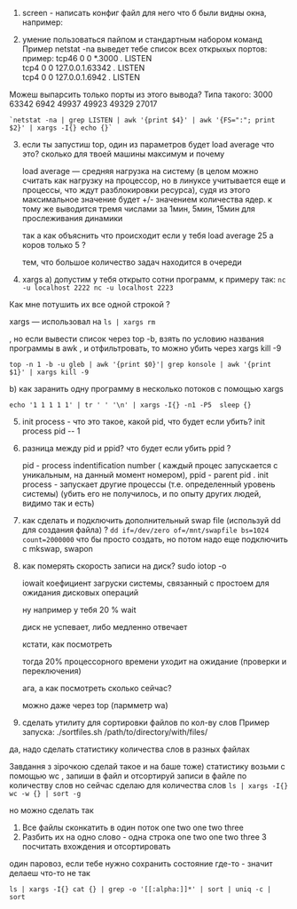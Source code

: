 1. screen - написать конфиг файл для него что б были видны окна, например:

2. умение пользоваться пайпом и стандартным набором команд
Пример
netstat -na выведет тебе список всех открыхых портов:
пример:
tcp46      0      0  *.3000                 *.*                    LISTEN     
tcp4       0      0  127.0.0.1.63342        *.*                    LISTEN     
tcp4       0      0  127.0.0.1.6942         *.*                    LISTEN

Можеш выпарсить только порты из этого вывода? Типа такого:
3000
63342
6942
49937
49923
49329
27017
    
    `netstat -na | grep LISTEN | awk '{print $4}' | awk '{FS=":"; print $2}' | xargs -I{} echo {}`


3. если ты запустиш top, один из параметров будет load average
что это? сколько для твоей машины максимум и почему

    load average — средняя нагрузка на систему (в целом можно считать как нагрузку на процессор, но в линуксе учитывается еще и процессы, что ждут разблокировки ресурса), судя из этого максимальное значение будет +/- значением количества ядер. к тому же выводится тремя числами за 1мин, 5мин, 15мин для прослеживания динамики
    
    так а как объяснить что происходит если у тебя load average 25 а коров только 5 ?

    тем, что большое количество задач находится в очереди

4. xargs
a) допустим у тебя открыто сотни программ, к примеру так:
`nc -u localhost 2222
nc -u localhost 2223`

Как мне потушить их все одной строкой ?

   xargs — использовал на
      `ls | xargs rm`

, но если вывести список через top -b, взять по условию названия программы в awk , и отфильтровать, то можно убить через xargs kill -9
    
    top -n 1 -b -u gleb | awk '{print $0}'| grep konsole | awk '{print $1}' | xargs kill -9

b) как заранить одну программу в несколько потоков с помощью xargs
    
    echo '1 1 1 1 1' | tr ' ' '\n' | xargs -I{} -n1 -P5  sleep {}
    
5. init process - что это такое, какой pid, что будет если убить?
    init process pid -- 1
6. разница между pid и ppid? что будет если убить ppid ?

    pid - process indentification number ( каждый процес запускается с уникальным, на данный момент номером), ppid - parent pid .  init process - запускает другие процессы (т.е. определенный уровень системы) (убить его не получилось, и по опыту других людей, видимо так и есть)
    
7. как сделать и подключить дополнительный swap file (используй dd для создания файла) ?
    `dd if=/dev/zero of=/mnt/swapfile bs=1024 count=2000000`
    что бы просто создать,  но потом надо еще подключить с mkswap, swapon
8. как померять скорость записи на диск?
    sudo iotop -o
    
    iowait коефициент загруски системы, связанный с простоем для ожидания дисковых операций
    
    ну например у тебя 20 % wait

    диск не успевает, либо медленно отвечает

    кстати, как посмотреть

    тогда 20% процессорного времени уходит на ожидание (проверки и переключения)

    ага, а как посмотреть сколько сейчас?

    можно даже через top (пармметр wa)

9. сделать утилиту для сортировки файлов по кол-ву слов
Пример запуска: ./sortfiles.sh /path/to/directory/with/files/

да, надо сделать статистику количества слов в разных файлах

Завдання з зірочкою
сделай такое и на баше тоже)
статистику возьми с помощью wc , запиши в файл и отсортируй записи в файле по количеству слов
но сейчас сделаю для количества слов
`ls | xargs -I{} wc -w {} | sort -g`

но можно сделать так
1. Все файлы сконкатить в один поток
one two
one two three
2. Разбить их на одно слово - одна строка
one
two
one
two
three
3 посчитать вхождения и отсортировать

один паровоз, если тебе нужно сохранить состояние где-то - значит делаеш что-то не так

`ls | xargs -I{} cat {} | grep -o '[[:alpha:]]*' | sort | uniq -c | sort`
